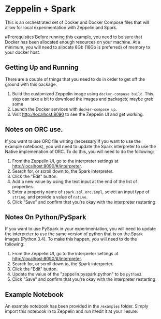 # Zeppelin + Spark
This is an orchestrated set of Docker and Docker Compose files that will allow for local experimentation with Zeppelin and Spark.

#Prerequisites
Before running this example, you need to be sure that Docker has been allocated enough resources on your machine.  At a minimum, you will need to allocate 8Gb (16Gb is preferred) of memory to your docker host.

## Getting Up and Running
There are a couple of things that you need to do in order to get off the ground with this package.

1. Build the customized Zeppelin image using `docker-compose build`.  This step can take a bit to download the images and packages; maybe grab some 
1. Launch the Docker services with `docker-compose up`.
1. Visit [http://localhost:8090](http://localhost:8090) to see the Zeppelin UI and get working.

## Notes on ORC use.
If you want to use ORC file writing (necessary if you want to use the example notebook), you will need to update the Spark interpreter to use the Native implemenation of ORC.  To do this, you will need to do the following:

1. From the Zeppelin UI, go to the interpreter settings at [http://localhost:8090/#/interpreter](http://localhost:8090/#/interpreter).
1. Search for, or scroll down to, the Spark interpreter.
1. Click the "Edit" button.
1. Add a new value by using the text input at the end of the list of properties.
1. Enter a property name of `spark.sql.orc.impl`, select an input type of `string`, and provide a value of `native`.
1. Click "Save" and confirm that you're okay with the interpreter restarting.

## Notes On Python/PySpark
If you want to use PySpark in your experimentation, you will need to update the interpreter to use the same version of python that is on the Spark images (Python 3.4).  To make this happen, you will need to do the following:

1. From the Zeppelin UI, go to the interpreter settings at [http://localhost:8090/#/interpreter](http://localhost:8090/#/interpreter).
1. Search for, or scroll down to, the Spark interpreter.
1. Click the "Edit" button.
1. Update the value of the "zeppelin.pyspark.python" to be `python3`.
1. Click "Save" and confirm that you're okay with the interpreter restarting.

## Example Notebook

An example notebook has been provided in the `/examples` folder.  Simply import this notebook in to Zeppelin and run it/edit it at your liesure.